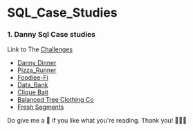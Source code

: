 # SQL_Case_Studies


### 1. Danny Sql Case studies
Link to The [Challenges](https://8weeksqlchallenge.com/getting-started/)
- [Danny Dinner](https://github.com/yaswanthteja/SQL_Dannys_Diner_CaseStudy1)
- [Pizza_Runner](https://github.com/yaswanthteja/SQL_Dannys_Pizza_Runner_CaseStudy2-)
- [Foodiee-Fi](https://github.com/yaswanthteja/SQL_Dannys_Foodiee-Fi_CaseStudy3)
- [Data_Bank ](https://github.com/yaswanthteja/SQL_Dannys_Data-Bank_CaseStudy4)
- [Clique Bait](https://github.com/yaswanthteja/SQL_Dannys_Clique_Bait)
- [Balanced Tree Clothing Co]()
- [Fresh Segments](https://github.com/yaswanthteja/Fresh_Segments)




Do give me a 🌟 if you like what you're reading. Thank you! 🙆🏻‍♀️

